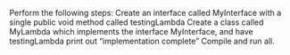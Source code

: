 Perform the following steps:
Create an interface called MyInterface with a single public void method called testingLambda
Create a class called MyLambda which implements the interface MyInterface, and have testingLambda print out  “implementation complete”
Compile and run all.



